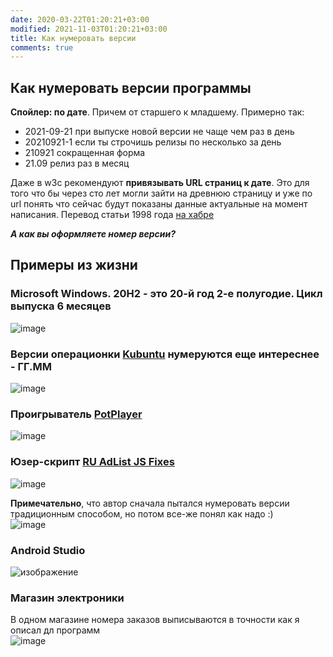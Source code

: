 ```yaml
---
date: 2020-03-22T01:20:21+03:00
modified: 2021-11-03T01:20:21+03:00
title: Как нумеровать версии
comments: true
---
```


## Как нумеровать версии программы

**Спойлер: по дате**. Причем от старшего к младшему. Примерно так:

- 2021-09-21 при выпуске новой версии не чаще чем раз в день
- 20210921-1 если ты строчишь релизы по несколько за день
- 210921 сокращенная форма
- 21.09 релиз раз в месяц

Даже в w3c рекомендуют **привязывать URL страниц к дате**. Это для того что бы через сто лет могли зайти на древнюю страницу и уже по url понять что сейчас будут показаны данные актуальные на момент написания. Перевод статьи 1998 года [на хабре](https://habr.com/ru/post/511508/)

***А как вы оформляете номер версии?***

## Примеры из жизни  

### **Microsoft Windows**. 20H2 - это 20-й год 2-е полугодие. Цикл выпуска 6 месяцев  
![image](https://user-images.githubusercontent.com/17731587/111971121-b2c02900-8b04-11eb-8294-19e76185dc56.png)

### **Версии операционки [Kubuntu](https://ru.wikipedia.org/wiki/Kubuntu#История_выпусков)** нумеруются еще интереснее - ГГ.ММ  
![image](https://user-images.githubusercontent.com/17731587/140197697-4dad21b1-e458-47b5-8675-323e50c65059.png)

### **Проигрыватель [PotPlayer](https://www.videohelp.com/software/PotPlayer/version-history)**  
![image](https://user-images.githubusercontent.com/17731587/140207885-8975e583-8507-45a8-aba5-ddee634bcc01.png)

### **Юзер-скрипт [RU AdList JS Fixes](https://greasyfork.org/en/scripts/19993-ru-adlist-js-fixes/versions)**  
![image](https://user-images.githubusercontent.com/17731587/140200415-dc541a0e-0c56-4994-8471-23925fe6af5e.png)

**Примечательно**, что автор сначала пытался нумеровать версии традиционным способом, но потом все-же понял как надо :)  
![image](https://user-images.githubusercontent.com/17731587/140200423-3244c200-37cc-4670-beb2-3df872e0c064.png)

### Android Studio
![изображение](https://user-images.githubusercontent.com/17731587/144740829-e196bb77-82f5-486f-a41a-fd0d00784410.png)

### Магазин электроники
В одном магазине номера заказов выписываются в точности как я описал дл программ  
![image](https://user-images.githubusercontent.com/17731587/147344780-4e3e0afe-9833-482c-aadb-81d60f71b22e.png)
